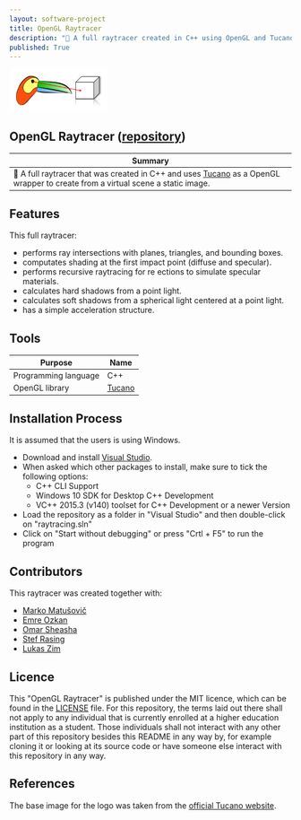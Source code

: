 ```yaml
---
layout: software-project
title: OpenGL Raytracer
description: "🦜 A full raytracer created in C++ using OpenGL and Tucano"
published: True
---
```


<img src= "/assets/software-projects/opengl-raytracer/opengl_raytracer_logo.png" alt="OpenGL Raytracer Logo" width="35%">

## OpenGL Raytracer ([repository](https://github.com/johanneshagspiel/opengl-raytracer))

| Summary  |
| -------------------------------------------------- |
| 🦜 A full raytracer that was created in C++ and uses [Tucano](https://www.lcg.ufrj.br/tucano/) as a OpenGL wrapper to create from a virtual scene a static image.|

## Features

This full raytracer:

- performs ray intersections with planes, triangles, and bounding boxes.
- computates shading at the first impact point (diffuse and specular).
- performs recursive raytracing for re ections to simulate specular materials.
- calculates hard shadows from a point light.
- calculates soft shadows from a spherical light centered at a point light.
- has a simple acceleration structure.

## Tools

| Purpose                | Name                                                                                                            |
|------------------------|-----------------------------------------------------------------------------------------------------------------|
| Programming language   | C++                                                                                           |
| OpenGL library         | [Tucano](https://www.lcg.ufrj.br/tucano/)                                                                                                      |

## Installation Process

It is assumed that the users is using Windows. 

- Download and install [Visual Studio](https://visualstudio.microsoft.com/).
- When asked which other packages to install, make sure to tick the following options:
  - C++ CLI Support
  - Windows 10 SDK for Desktop C++ Development
  - VC++ 2015.3 (v140) toolset for C++ Development or a newer Version
- Load the repository as a folder in "Visual Studio" and then double-click on "raytracing.sln"
- Click on "Start without debugging" or press "Crtl + F5" to run the program

## Contributors

This raytracer was created together with:

- [Marko Matušovič](https://github.com/MMarko333)
- [Emre Ozkan](https://github.com/emre6943)
- [Omar Sheasha](https://github.com/osheasha)
- [Stef Rasing](https://github.com/stefstef00)
- [Lukas Zim](https://github.com/LukasZim)

## Licence

This "OpenGL Raytracer" is published under the MIT licence, which can be found in the [LICENSE](LICENSE) file. For this repository, the terms laid out there shall not apply to any individual that is currently enrolled at a higher education institution as a student. Those individuals shall not interact with any other part of this repository besides this README in any way by, for example cloning it or looking at its source code or have someone else interact with this repository in any way.

## References

The base image for the logo was taken from the [official Tucano website](https://www.lcg.ufrj.br/tucano/tucano.png). 
